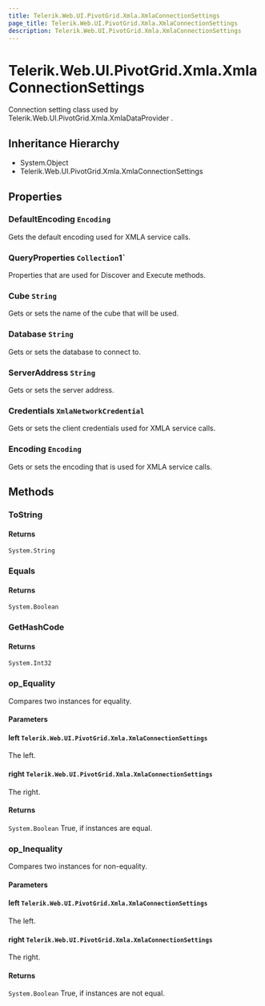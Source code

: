 ```yaml
---
title: Telerik.Web.UI.PivotGrid.Xmla.XmlaConnectionSettings
page_title: Telerik.Web.UI.PivotGrid.Xmla.XmlaConnectionSettings
description: Telerik.Web.UI.PivotGrid.Xmla.XmlaConnectionSettings
---
```


# Telerik.Web.UI.PivotGrid.Xmla.XmlaConnectionSettings

Connection setting class used by Telerik.Web.UI.PivotGrid.Xmla.XmlaDataProvider .

## Inheritance Hierarchy

* System.Object
* Telerik.Web.UI.PivotGrid.Xmla.XmlaConnectionSettings

## Properties

###  DefaultEncoding `Encoding`

Gets the default encoding used for XMLA service calls.

###  QueryProperties `Collection`1`

Properties that are used for Discover and Execute methods.

###  Cube `String`

Gets or sets the name of the cube that will be used.

###  Database `String`

Gets or sets the database to connect to.

###  ServerAddress `String`

Gets or sets the server address.

###  Credentials `XmlaNetworkCredential`

Gets or sets the client credentials used for XMLA service calls.

###  Encoding `Encoding`

Gets or sets the encoding that is used for XMLA service calls.

## Methods

###  ToString

#### Returns

`System.String` 

###  Equals

#### Returns

`System.Boolean` 

###  GetHashCode

#### Returns

`System.Int32` 

###  op_Equality

Compares two instances for equality.

#### Parameters

#### left `Telerik.Web.UI.PivotGrid.Xmla.XmlaConnectionSettings`

The left.

#### right `Telerik.Web.UI.PivotGrid.Xmla.XmlaConnectionSettings`

The right.

#### Returns

`System.Boolean` True, if instances are equal.

###  op_Inequality

Compares two instances for non-equality.

#### Parameters

#### left `Telerik.Web.UI.PivotGrid.Xmla.XmlaConnectionSettings`

The left.

#### right `Telerik.Web.UI.PivotGrid.Xmla.XmlaConnectionSettings`

The right.

#### Returns

`System.Boolean` True, if instances are not equal.

